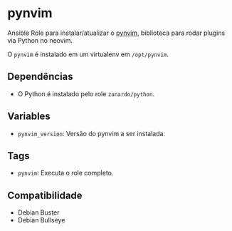 # pynvim

Ansible Role para instalar/atualizar o
[pynvim](https://github.com/neovim/neovim), biblioteca para rodar plugins via
Python no neovim.

O `pynvim` é instalado em um virtualenv em `/opt/pynvim`.

## Dependências

- O Python é instalado pelo role `zanardo/python`.

## Variables

* `pynvim_version`: Versão do pynvim a ser instalada.

## Tags

- `pynvim`: Executa o role completo.

## Compatibilidade

- Debian Buster
- Debian Bullseye

